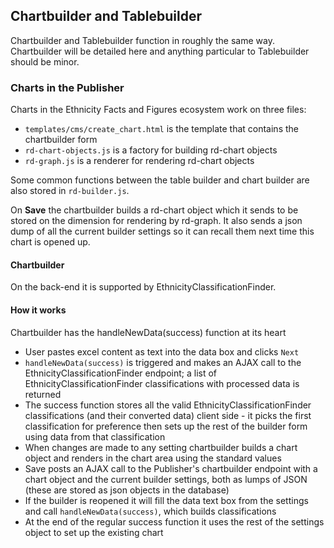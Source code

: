 ## Chartbuilder and Tablebuilder

Chartbuilder and Tablebuilder function in roughly the same way. Chartbuilder will be detailed here and anything 
particular to Tablebuilder should be minor.

### Charts in the Publisher

Charts in the Ethnicity Facts and Figures ecosystem work on three files:

- `templates/cms/create_chart.html` is the template that contains the chartbuilder form
- `rd-chart-objects.js` is a factory for building rd-chart objects
- `rd-graph.js` is a renderer for rendering rd-chart objects

Some common functions between the table builder and chart builder are also stored in `rd-builder.js`.

On **Save** the chartbuilder builds a rd-chart object which it sends to be stored on the dimension for rendering by 
rd-graph. It also sends a json dump of all the current builder settings so it can recall them next time this chart is 
opened up.

#### Chartbuilder

On the back-end it is supported by EthnicityClassificationFinder.

#### How it works

Chartbuilder has the handleNewData(success) function at its heart

- User pastes excel content as text into the data box and clicks `Next`
- `handleNewData(success)` is triggered and makes an AJAX call to the EthnicityClassificationFinder endpoint; a list of 
  EthnicityClassificationFinder classifications with processed data is returned
- The success function stores all the valid EthnicityClassificationFinder classifications (and their converted data) 
  client side - it picks the first classification for preference then sets up the rest of the builder form using data 
  from that classification
- When changes are made to any setting chartbuilder builds a chart object and renders in the chart area using the 
  standard values
- Save posts an AJAX call to the Publisher's chartbuilder endpoint with a chart object and the current builder settings,
  both as lumps of JSON (these are stored as json objects in the database)
- If the builder is reopened it will fill the data text box from the settings and call `handleNewData(success)`,
  which builds classifications
- At the end of the regular success function it uses the rest of the settings object to set up the existing chart
